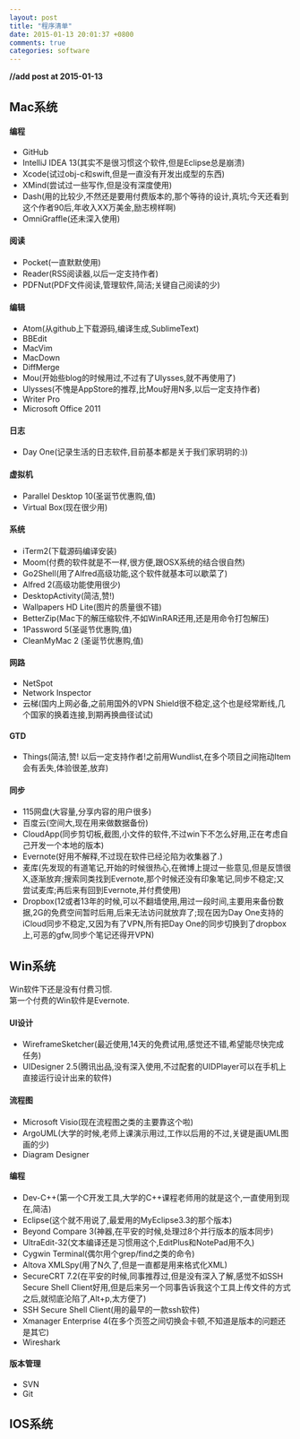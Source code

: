 ```yaml
---
layout: post
title: "程序清单"
date: 2015-01-13 20:01:37 +0800
comments: true
categories: software
---
```

**//add post at 2015-01-13**

## Mac系统

#### 编程
* GitHub
* IntelliJ IDEA 13(其实不是很习惯这个软件,但是Eclipse总是崩溃)
* Xcode(试过obj-c和swift,但是一直没有开发出成型的东西)
* XMind(尝试过一些写作,但是没有深度使用)
* Dash(用的比较少,不然还是要用付费版本的,那个等待的设计,真坑;今天还看到这个作者90后,年收入XX万美金,励志榜样啊)
* OmniGraffle(还未深入使用)

#### 阅读
* Pocket(一直默默使用)
* Reader(RSS阅读器,以后一定支持作者)
* PDFNut(PDF文件阅读,管理软件,简洁;关键自己阅读的少)

#### 编辑
* Atom(从github上下载源码,编译生成,SublimeText)
* BBEdit
* MacVim
* MacDown
* DiffMerge
* Mou(开始些blog的时候用过,不过有了Ulysses,就不再使用了)
* Ulysses(不愧是AppStore的推荐,比Mou好用N多,以后一定支持作者)
* Writer Pro
* Microsoft Office 2011

#### 日志
* Day One(记录生活的日志软件,目前基本都是关于我们家玥玥的:))

#### 虚拟机
* Parallel Desktop 10(圣诞节优惠购,值)
* Virtual Box(现在很少用)

#### 系统
* iTerm2(下载源码编译安装)
* Moom(付费的软件就是不一样,很方便,跟OSX系统的结合很自然)
* Go2Shell(用了Alfred高级功能,这个软件就基本可以歇菜了)
* Alfred 2(高级功能使用很少)
* DesktopActivity(简洁,赞!)
* Wallpapers HD Lite(图片的质量很不错)
* BetterZip(Mac下的解压缩软件,不如WinRAR还用,还是用命令打包解压)
* 1Password 5(圣诞节优惠购,值)
* CleanMyMac 2 (圣诞节优惠购,值)

#### 网路
* NetSpot
* Network Inspector
* 云梯(国内上网必备,之前用国外的VPN Shield很不稳定,这个也是经常断线,几个国家的换着连接,到期再换曲径试试)

#### GTD
* Things(简洁,赞! 以后一定支持作者!之前用Wundlist,在多个项目之间拖动Item会有丢失,体验很差,放弃)

#### 同步
* 115网盘(大容量,分享内容的用户很多)
* 百度云(空间大,现在用来做数据备份)
* CloudApp(同步剪切板,截图,小文件的软件,不过win下不怎么好用,正在考虑自己开发一个本地的版本)
* Evernote(好用不解释,不过现在软件已经沦陷为收集器了.)
* 麦库(先发现的有道笔记,开始的时候很热心,在微博上提过一些意见,但是反馈很X,逐渐放弃;搜索同类找到Evernote,那个时候还没有印象笔记,同步不稳定;又尝试麦库;再后来有回到Evernote,并付费使用)
* Dropbox(12或者13年的时候,可以不翻墙使用,用过一段时间,主要用来备份数据,2G的免费空间暂时后用,后来无法访问就放弃了;现在因为Day One支持的iCloud同步不稳定,又因为有了VPN,所有把Day One的同步切换到了dropbox上,可恶的gfw,同步个笔记还得开VPN)

## Win系统
Win软件下还是没有付费习惯.  
第一个付费的Win软件是Evernote.  

#### UI设计
* WireframeSketcher(最近使用,14天的免费试用,感觉还不错,希望能尽快完成任务)
* UIDesigner 2.5(腾讯出品,没有深入使用,不过配套的UIDPlayer可以在手机上直接运行设计出来的软件)

#### 流程图
* Microsoft Visio(现在流程图之类的主要靠这个啦)
* ArgoUML(大学的时候,老师上课演示用过,工作以后用的不过,关键是画UML图画的少)
* Diagram Designer

#### 编程
* Dev-C++(第一个C开发工具,大学的C++课程老师用的就是这个,一直使用到现在,简洁)
* Eclipse(这个就不用说了,最爱用的MyEclipse3.3的那个版本)
* Beyond Compare 3(神器,在平安的时候,处理过8个并行版本的版本同步)
* UltraEdit-32(文本编译还是习惯用这个,EditPlus和NotePad用不久)
* Cygwin Terminal(偶尔用个grep/find之类的命令)
* Altova XMLSpy(用了N久了,但是一直都是用来格式化XML)
* SecureCRT 7.2(在平安的时候,同事推荐过,但是没有深入了解,感觉不如SSH Secure Shell Client好用,但是后来另一个同事告诉我这个工具上传文件的方式之后,就彻底沦陷了,Alt+p,太方便了)
* SSH Secure Shell Client(用的最早的一款ssh软件)
* Xmanager Enterprise 4(在多个页签之间切换会卡顿,不知道是版本的问题还是其它)
* Wireshark

#### 版本管理
* SVN
* Git

## IOS系统
